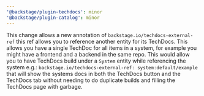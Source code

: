 ```yaml
---
'@backstage/plugin-techdocs': minor
'@backstage/plugin-catalog': minor
---
```


This change allows a new annotation of `backstage.io/techdocs-external-ref` this ref allows you to reference another entity for its TechDocs. This allows you have a single TechDoc for all items in a system, for example you might have a frontend and a backend in the same repo. This would allow you to have TechDocs build under a `System` entity while referencing the system e.g.: `backstage.io/techdocs-external-ref: system:default/example` that will show the systems docs in both the TechDocs button and the TechDocs tab without needing to do duplicate builds and filling the TechDocs page with garbage.
